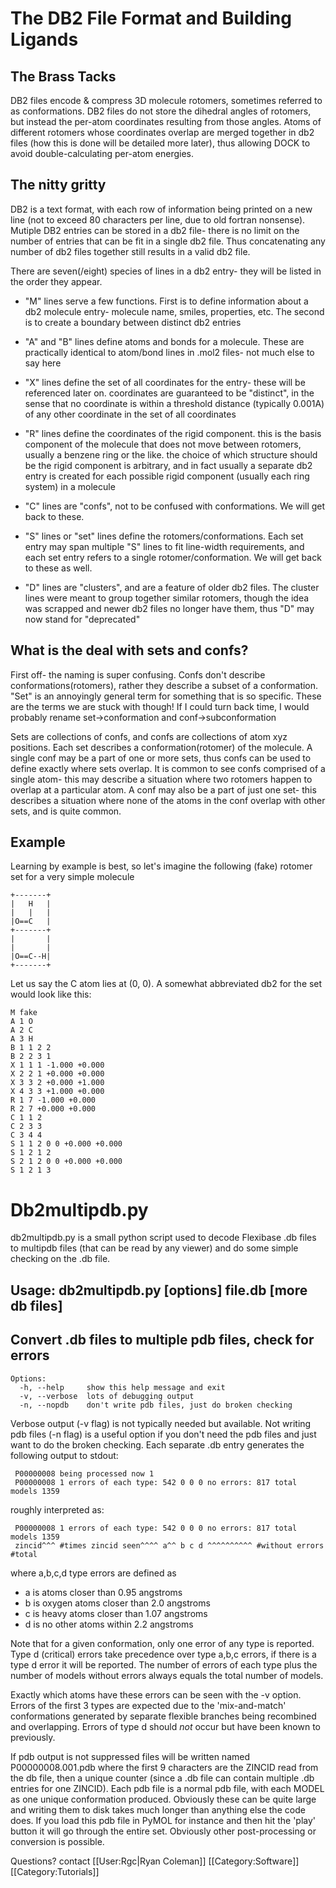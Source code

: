 # The DB2 File Format and Building Ligands
## The Brass Tacks

DB2 files encode & compress 3D molecule rotomers, sometimes referred to as conformations. DB2 files do not store the dihedral angles of rotomers, but instead the per-atom coordinates resulting from those angles. Atoms of different rotomers whose coordinates overlap are merged together in db2 files (how this is done will be detailed more later), thus allowing DOCK to avoid double-calculating per-atom energies.
## The nitty gritty

DB2 is a text format, with each row of information being printed on a new line (not to exceed 80 characters per line, due to old fortran nonsense). Mutiple DB2 entries can be stored in a db2 file- there is no limit on the number of entries that can be fit in a single db2 file. Thus concatenating any number of db2 files together still results in a valid db2 file.

There are seven(/eight) species of lines in a db2 entry- they will be listed in the order they appear.

* "M" lines serve a few functions. First is to define information about a db2 molecule entry- molecule name, smiles, properties, etc. The second is to create a boundary between distinct db2 entries

* "A" and "B" lines define atoms and bonds for a molecule. These are practically identical to atom/bond lines in .mol2 files- not much else to say here

* "X" lines define the set of all coordinates for the entry- these will be referenced later on. coordinates are guaranteed to be "distinct", in the sense that no coordinate is within a threshold distance (typically 0.001A) of any other coordinate in the set of all coordinates

* "R" lines define the coordinates of the rigid component. this is the basis component of the molecule that does not move between rotomers, usually a benzene ring or the like. the choice of which structure should be the rigid component is arbitrary, and in fact usually a separate db2 entry is created for each possible rigid component (usually each ring system) in a molecule

* "C" lines are "confs", not to be confused with conformations. We will get back to these.

* "S" lines or "set" lines define the rotomers/conformations. Each set entry may span multiple "S" lines to fit line-width requirements, and each set entry refers to a single rotomer/conformation. We will get back to these as well.

* "D" lines are "clusters", and are a feature of older db2 files. The cluster lines were meant to group together similar rotomers, though the idea was scrapped and newer db2 files no longer have them, thus "D" may now stand for "deprecated"
## What is the deal with sets and confs?

First off- the naming is super confusing. Confs don't describe conformations(rotomers), rather they describe a subset of a conformation. "Set" is an annoyingly general term for something that is so specific. These are the terms we are stuck with though! If I could turn back time, I would probably rename set->conformation and conf->subconformation

Sets are collections of confs, and confs are collections of atom xyz positions. Each set describes a conformation(rotomer) of the molecule. A single conf may be a part of one or more sets, thus confs can be used to define exactly where sets overlap. It is common to see confs comprised of a single atom- this may describe a situation where two rotomers happen to overlap at a particular atom. A conf may also be a part of just one set- this describes a situation where none of the atoms in the conf overlap with other sets, and is quite common.

## Example

Learning by example is best, so let's imagine the following (fake) rotomer set for a very simple molecule
```
+-------+
|   H   |
|   |   |
|O==C   |
+-------+
|       |
|       |
|O==C--H|
+-------+
```

Let us say the C atom lies at (0, 0). A somewhat abbreviated db2 for the set would look like this:
```
M fake
A 1 O
A 2 C
A 3 H
B 1 1 2 2
B 2 2 3 1
X 1 1 1 -1.000 +0.000
X 2 2 1 +0.000 +0.000
X 3 3 2 +0.000 +1.000
X 4 3 3 +1.000 +0.000
R 1 7 -1.000 +0.000
R 2 7 +0.000 +0.000
C 1 1 2
C 2 3 3
C 3 4 4
S 1 1 2 0 0 +0.000 +0.000
S 1 2 1 2
S 2 1 2 0 0 +0.000 +0.000
S 1 2 1 3
```
# Db2multipdb.py
db2multipdb.py is a small python script used to decode Flexibase .db files to multipdb files (that can be read by any viewer) and do some simple checking on the .db file.

## Usage: db2multipdb.py [options] file.db [more db files]
 
## Convert .db files to multiple pdb files, check for errors

```
Options:
  -h, --help     show this help message and exit
  -v, --verbose  lots of debugging output
  -n, --nopdb    don't write pdb files, just do broken checking
```

Verbose output (-v flag) is not typically needed but available.
Not writing pdb files (-n flag) is a useful option if you don't need the pdb files and just want to do the broken checking. Each separate .db entry generates the following output to stdout:
```
 P00000008 being processed now 1
 P00000008 1 errors of each type: 542 0 0 0 no errors: 817 total models 1359
```
roughly interpreted as:
```
 P00000008 1 errors of each type: 542 0 0 0 no errors: 817 total models 1359
 zincid^^^ #times zincid seen^^^^ a^^ b c d ^^^^^^^^^^ #without errors  #total
```

where a,b,c,d type errors are defined as 
* a is atoms closer than 0.95 angstroms
* b is oxygen atoms closer than 2.0 angstroms
* c is heavy atoms closer than 1.07 angstroms
* d is no other atoms within 2.2 angstroms

Note that for a given conformation, only one error of any type is reported. Type d (critical) errors take precedence over type a,b,c errors, if there is a type d error it will be reported. The number of errors of each type plus the number of models without errors always equals the total number of models.

Exactly which atoms have these errors can be seen with the -v option. Errors of the first 3 types are expected due to the 'mix-and-match' conformations generated by separate flexible branches being recombined and overlapping. Errors of type d should <i>not</i> occur but have been known to previously.

If pdb output is not suppressed files will be written named P00000008.001.pdb where the first 9 characters are the ZINCID read from the db file, then a unique counter (since a .db file can contain multiple .db entries for one ZINCID). Each pdb file is a normal pdb file, with each MODEL as one unique conformation produced. Obviously these can be quite large and writing them to disk takes much longer than anything else the code does. If you load this pdb file in PyMOL for instance and then hit the 'play' button it will go through the entire set. Obviously other post-processing or conversion is possible.

Questions? contact [[User:Rgc|Ryan Coleman]]
[[Category:Software]][[Category:Tutorials]]
